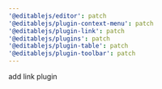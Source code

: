 ```yaml
---
'@editablejs/editor': patch
'@editablejs/plugin-context-menu': patch
'@editablejs/plugin-link': patch
'@editablejs/plugins': patch
'@editablejs/plugin-table': patch
'@editablejs/plugin-toolbar': patch
---
```


add link plugin
